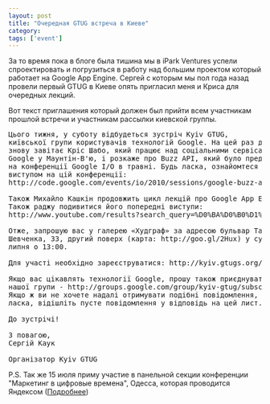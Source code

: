 ```yaml
---
layout: post
title: "Очередная GTUG встреча в Киеве"
category: 
tags: ['event']
---
```

За то время пока в блоге была тишина мы в iPark Ventures успели спроектировать и погрузиться в работу над большим проектом который работает на Google App Engine. Сергей с которым мы пол года назад провели первый GTUG в Киеве опять пригласил меня и Криса для очередных лекций.

Вот текст приглашения который должен был прийти всем участникам прошлой встречи и участникам рассылки киевской группы.

<pre>
Цього тижня, у суботу відбудеться зустріч Kyiv GTUG,
київської групи користувачів технологій Google. На цей раз до нас
знову завітає Кріс Шабо, який працює над соціальними сервісами у офісі
Google у Маунтін-В'ю, і розкаже про Buzz API, який було представлено
на конференції Google I/O в травні. Будь ласка, ознайомтеся з його
виступом на цій конференції:
http://code.google.com/events/io/2010/sessions/google-buzz-apis.html

Також Михайло Кашкін продовжить цикл лекцій про Google App Engine.
Також раджу подивитися його попередні виступи:
http://www.youtube.com/results?search_query=%D0%BA%D0%B0%D1%88%D0%BA%D0%B8%D0%BD+gtug&aq=f

Отже, запрошую вас у галерею «Худграф» за адресою бульвар Тараса
Шевченка, 33, другий поверх (карта: http://goo.gl/2Hux) у суботу, 17
липня о 13:00.

Для участі необхідно зареєструватися: http://kyiv.gtugs.org/register

Якщо вас цікавлять технології Google, прошу також приєднуватися до
нашої групи - http://groups.google.com/group/kyiv-gtug/subscribe
Якщо ж ви не хочете надалі отримувати подібні повідомлення, будь
ласка, відішліть пусте повідомлення у відповідь на цей лист.

До зустрічі!

З повагою,
Сергій Каук

Організатор Kyiv GTUG
</pre>

P.S. Так же 15 июля приму участие в панельной секции конференции "Маркетинг в цифровые времена", Одесса, которая проводится Яндексом (<a href="http://advertising.yandex.ru/advertiser/education/odessa.xml">Подробнее</a>)
